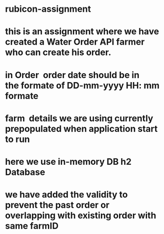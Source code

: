 # rubicon-assignment
# this is an assignment where we have created a Water Order API farmer who can create his order.
# in Order  order date should be in the formate of DD-mm-yyyy HH: mm formate
# farm  details we are using currently prepopulated when application start to run 
# here we use in-memory DB h2 Database
# we have added the validity to prevent the past order or overlapping with existing order with same farmID

